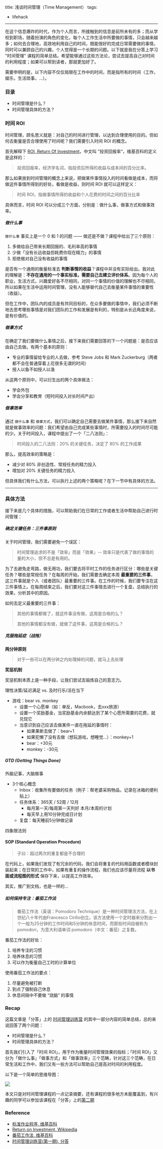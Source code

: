 title: 浅谈时间管理（Time Management）
tags:
- lifehack
---

在这个信息爆炸的时代，作为个人而言，所接触到的信息是前所未有的多；而从学校到职场，随着扮演的角色的变化，每个人工作生活中所要做的事情，只会越来越多；如何去合理地，高效地利用自己的时间，既能很好的完成日常需要做的事情，同时可以兼顾自己的兴趣，个人觉得是一个长期的问题。以下就是我在分答上学习 "时间管理" 课程的简单总结。希望能够通过这些方法论，尝试去提高自己对时间的利用程度；如果可以帮到读者，那就更加好了。
<!--more-->

需要申明的是，以下内容不仅仅局限在工作中的时间，而是指所有的时间（工作，娱乐，生活琐事，...）。

### 目录

* 时间管理是什么？
* 时间管理具体的方法？

### 时间 ROI

时间管理，顾名思义就是：对自己的时间进行管理，以达到合理使用的目的。但如何去衡量是否合理使用了时间呢？我们需要引入时间 ROI 的概念。

首先解释下 [ROI, Return Of Investment](https://en.wikipedia.org/wiki/Return_on_investment)，中文叫 ”投资回报率“，维基百科的定义是这样的：

> 投资回报率，经济学名词，指投资后所得的收益与成本间的百分比率。

那么如果放到时间管理的概念上来说，把做某件事情投入的时间看做是成本，而将做这件事情所得到的好处，看做是收益，则时间 ROI 就可以这样定义：

> 时间 ROI，指做事情所得的收益和个人花费的时间之间的百分比率

具体而言，时间 ROI 可以分成三个方面，分别是：做什么事，做事方式和做事效率。

##### 做什么事

`做什么事` 事实上是一个 0 和 1 的问题 —— 做还是不做？课程中给出了三个原则：

1. 多做给自己带来长期回报的、毛利率高的事情
2. 少做「没有长远收益但耗费你现在精力」的事情
3. 拒绝做对自己没有收益的事情

是否有一个通用的衡量标准去 **判断事情的收益**？课程中并没有实际给出。我对此的理解是：**不存在通用的一个事实标准，需要自己去建立评价体系**。因为每个人的职业，生活方式，兴趣爱好各不尽相同，对同一个事情的价值的理解也不尽相同，所以如果在生活中运用时间管理，没有人能够替代自己去衡量某件事情的重要性（收益）。

但在工作中，团队内的成员是有共同目标的，在众多要做的事情中，我们必须不断地去思考哪些事情是对我们团队的工作和发展是有利的，特别是从长远角度来说，是有价值的。

##### 做事方式

在确定了我们要做什么事情之后，接下来我们需要回答的下一个问题是：是否应该由自己去做。有两个基本的原则：

* 专业的事情留给专业的人去做，参考 Steve Jobs 和 Mark Zuckerburg（两者都不会在普通穿着上花很多无谓的时间）
* 授人以鱼不如授人以渔

从这两个原则中，可以衍生出的两个具体做法：

* 学会外包
* 学会分享和教育（短时间投入对长时间产出）

##### 做事效率

通过 `做什么事` 和 `做事方式`，我们可以确定自己需要去做某件事情，那么接下来自然就是做事效率的问题：我们希望由自己完成某些事情时，所需要投入的时间尽可能的少。关于时间投入，课程中提出了一个「二八法则」：

> 时间投入的二八法则：20% 的关键任务，决定了 80% 的工作成果

那么，提高效率的策略是：

* 减少对 80% 非创造性、常规任务的精力投入
* 增加对 20% 关键任务的精力投入

但具体我们有什么方法，可以执行上述的两个策略呢？在下一节中有具体的方法。

-----

### 具体方法

接下来是几个具体的措施，可以帮助我们在日常的工作或者生活中帮助自己进行时间管理：

##### 确定关键任务：三件事原则

关于时间管理，我们需要避免一个误区：

> 时间管理追求的不是「效率」而是「效果」-- 效率只是代表了做的事情的量的大小，但不总是有用的。

为了去避免走弯路，做无用功，我们要去将平时工作的任务进行区分：哪些是关键任务？哪些是常规任务？在每周的开始，我们需要去确定本周 **最重要的三件事**，这三件事就是个人（或者团队）最重要的三件事。在工作的时候，我们要专注在这三件事情上。在每周结束之后，我们要对这三件事情去进行一个复盘，总结执行的效果，分析其中的原因。

如何去定义最重要的三件事：

> 其他的事情都做了，就这件事没有做，这周是合格的么？
> 
> 其他的事情都没有做，就做了这件事，这周是合格的么？

##### 克服拖延症（战拖）

**两分钟原则**

> 对于一些可以在两分钟之内处理掉的问题，就马上去处理

**奖惩机制**

奖惩机制本质上是一种手段，让我们尝试去锻炼自己的意志力。

理性决策/延迟满足 vs. 及时行乐/活在当下

* 游戏：bear vs. monkey
    * 设置一个心愿单（如：单反，Macbook，去xxx旅游）
    * 设置一个奖励基金，当奖励基金内余额达到了某个心愿所需要的花费，就兑现它
    * 当意识到自己应该去做某件一直在拖延的事情时：
        * 如果果断去做了：bear+1
        * 如果犯懒了没有去做（想玩游戏，想睡觉...）：monkey+1
        * bear：+30元
        * monkey：-30元

##### GTD (Getting Things Done)

外脑记事，大脑做事
* 3个核心概念
	* Inbox：收集所有要做的任务（例子：帮老婆采购物品，记录在冰箱的便利贴上）
	* 任务体系：365天 / 52周 / 12月
		* 每月第一天/每周第一天列好 本月/本周的计划
		* 每天早上用10分钟完成日计划
	* 复盘：每天睡前5分钟做记录

四象限法则

#### SOP (Standard Operation Procedure)

> 子曰：超过两次的重复都是不合理的

在代码上，如果我们发现了有冗余的代码，我们会将重复的代码用函数或者模块封装起来；在日常的工作中，如果有重复的操作流程，我们也应该尽量将流程 **以书面或流程图的形式** 保存下来，以提高工作效率。

其实，推广到文档，也是一样的...

##### 如何保持专注：番茄工作法

> 番茄工作法（英语：Pomodoro Technique）是一种时间管理法方法，在上世纪八十年代由Francesco Cirillo创立。该方法使用一个定时器来分割出一个一般为25分钟的工作时间和5分钟的休息时间，而那些时间段被称为pomodori，为意大利语单词 pomodoro（中文：番茄）之复数。

番茄工作法的好处：

1. 培养专注的习惯
2. 培养休息的习惯
3. 可以作为衡量自己工时的计算单位

使用番茄工作法的要点：

1. 尽量避免被打断
2. 到点了强制自己休息
3. 休息间隔中不要做 “烧脑” 的事情

### Recap

这篇文章是「分答」上的 [时间管理训练营](https://fd.zaih.com/column/800037458495911204?from=search) 的其中一部分内容的简单总结，总的来说回答了两个问题：

* 时间管理是什么？
* 时间管理具体的方法？

首先我们引入了「时间 ROI」，用于作为衡量时间管理效果的指标；「时间 ROI」又分为「做什么事」「做事方式」和「做事效率」三个范畴，针对这三个范畴，在日常生活和工作中，我们又有一些方法可以帮助自己提高对时间的利用程度。

以下是一个简单的思维导图：

![](/images/time-management-mindmap.png)

本文只是对时间管理课程的一点记录摘要，还有课程的很多地方未能覆盖到，有兴趣的同学可以参加该课程在「分答」上的[第二期](https://fd.zaih.com/column/800037740676605230)

### Reference

* [标准作业程序, 维基百科](https://zh.wikipedia.org/wiki/%E6%A8%99%E6%BA%96%E4%BD%9C%E6%A5%AD%E7%A8%8B%E5%BA%8F)
* [Return on Investment, Wikipedia](https://en.wikipedia.org/wiki/Return_on_investment)
* [番茄工作法, 维基百科](https://zh.wikipedia.org/wiki/%E7%95%AA%E8%8C%84%E5%B7%A5%E4%BD%9C%E6%B3%95)
* [时间管理训练营(第一期), 分答](https://fd.zaih.com/column/800037458495911204?from=search)